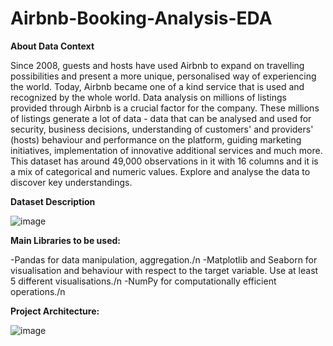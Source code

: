 # Airbnb-Booking-Analysis-EDA


**About Data Context**

Since 2008, guests and hosts have used Airbnb to expand on travelling possibilities and present a more unique, personalised way of experiencing the world. Today, Airbnb became one of a kind service that is used and recognized by the whole world. Data analysis on millions of listings provided through Airbnb is a crucial factor for the company. These millions of listings generate a lot of data - data that can be analysed and used for security, business decisions, understanding of customers' and providers' (hosts) behaviour and performance on the platform, guiding marketing initiatives, implementation of innovative additional services and much more. This dataset has around 49,000 observations in it with 16 columns and it is a mix of categorical and numeric values. Explore and analyse the data to discover key understandings.


**Dataset Description**

![image](https://github.com/user-attachments/assets/48f25680-cefe-47e7-8c84-07d92601d2c3)

**Main Libraries to be used:**

  -Pandas for data manipulation, aggregation./n
  -Matplotlib and Seaborn for visualisation and behaviour with respect to the target variable. Use at least 5 different visualisations./n
  -NumPy for computationally efficient operations./n

**Project Architecture:**

![image](https://github.com/user-attachments/assets/20998f08-25a2-4b22-a095-9807dad55c3f)
